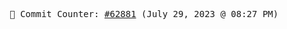 <p align="center">
    <samp>
        📮 Commit Counter: <a href="https://github.com/Javascript-void0/Javascript-void0/commits/main">#62881</a> (July 29, 2023 @ 08:27 PM)
    </samp>
</p>